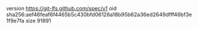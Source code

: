 version https://git-lfs.github.com/spec/v1
oid sha256:aef46feaf6f4465b5c430bfd06126a18b95b62a36ed2649dfff46bf3e1f9e7fa
size 91891
